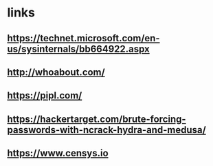 # links

## https://technet.microsoft.com/en-us/sysinternals/bb664922.aspx
## http://whoabout.com/
## https://pipl.com/
## https://hackertarget.com/brute-forcing-passwords-with-ncrack-hydra-and-medusa/
## https://www.censys.io
